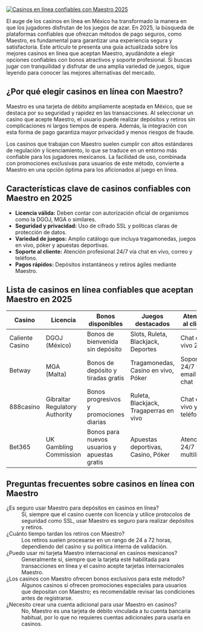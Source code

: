 [![Casinos en línea confiables con Maestro 2025](https://123-caf.pages.dev/gitsignup.png)](https://vrmoo.ru/Bt82HjjY)

<p>El auge de los casinos en línea en México ha transformado la manera en que los jugadores disfrutan de los juegos de azar. En 2025, la búsqueda de plataformas confiables que ofrezcan métodos de pago seguros, como Maestro, es fundamental para garantizar una experiencia segura y satisfactoria. Este artículo te presenta una guía actualizada sobre los mejores casinos en línea que aceptan Maestro, ayudándote a elegir opciones confiables con bonos atractivos y soporte profesional. Si buscas jugar con tranquilidad y disfrutar de una amplia variedad de juegos, sigue leyendo para conocer las mejores alternativas del mercado.</p>  <h2>¿Por qué elegir casinos en línea con Maestro?</h2> <p>Maestro es una tarjeta de débito ampliamente aceptada en México, que se destaca por su seguridad y rapidez en las transacciones. Al seleccionar un casino que acepte Maestro, el usuario puede realizar depósitos y retiros sin complicaciones ni largos tiempos de espera. Además, la integración con esta forma de pago garantiza mayor privacidad y menos riesgos de fraude.</p> <p>Los casinos que trabajan con Maestro suelen cumplir con altos estándares de regulación y licenciamiento, lo que se traduce en un entorno más confiable para los jugadores mexicanos. La facilidad de uso, combinada con promociones exclusivas para usuarios de este método, convierte a Maestro en una opción óptima para los aficionados al juego en línea.</p>  <h2>Características clave de casinos confiables con Maestro en 2025</h2> <ul>   <li><strong>Licencia válida:</strong> Deben contar con autorización oficial de organismos como la DGOJ, MGA o similares.</li>   <li><strong>Seguridad y privacidad:</strong> Uso de cifrado SSL y políticas claras de protección de datos.</li>   <li><strong>Variedad de juegos:</strong> Amplio catálogo que incluya tragamonedas, juegos en vivo, póker y apuestas deportivas.</li>   <li><strong>Soporte al cliente:</strong> Atención profesional 24/7 vía chat en vivo, correo y teléfono.</li>   <li><strong>Pagos rápidos:</strong> Depósitos instantáneos y retiros ágiles mediante Maestro.</li> </ul>  <h2>Lista de casinos en línea confiables que aceptan Maestro en 2025</h2> <table>   <thead>     <tr>       <th>Casino</th>       <th>Licencia</th>       <th>Bonos disponibles</th>       <th>Juegos destacados</th>       <th>Atención al cliente</th>     </tr>   </thead>   <tbody>     <tr>       <td>Caliente Casino</td>       <td>DGOJ (México)</td>       <td>Bonos de bienvenida sin depósito</td>       <td>Slots, Ruleta, Blackjack, Deportes</td>       <td>Chat en vivo 24/7</td>     </tr>     <tr>       <td>Betway</td>       <td>MGA (Malta)</td>       <td>Bonos de depósito y tiradas gratis</td>       <td>Tragamonedas, Casino en vivo, Póker</td>       <td>Soporte 24/7 vía email y chat</td>     </tr>     <tr>       <td>888casino</td>       <td>Gibraltar Regulatory Authority</td>       <td>Bonos progresivos y promociones diarias</td>       <td>Ruleta, Blackjack, Tragaperras en vivo</td>       <td>Chat en vivo y teléfono</td>     </tr>     <tr>       <td>Bet365</td>       <td>UK Gambling Commission</td>       <td>Bonos para nuevos usuarios y apuestas gratis</td>       <td>Apuestas deportivas, Casino, Póker</td>       <td>Atención 24/7 multilingüe</td>     </tr>   </tbody> </table>  <h2>Preguntas frecuentes sobre casinos en línea con Maestro</h2> <dl>   <dt>¿Es seguro usar Maestro para depósitos en casinos en línea?</dt>   <dd>Sí, siempre que el casino cuente con licencia y utilice protocolos de seguridad como SSL, usar Maestro es seguro para realizar depósitos y retiros.</dd>      <dt>¿Cuánto tiempo tardan los retiros con Maestro?</dt>   <dd>Los retiros suelen procesarse en un rango de 24 a 72 horas, dependiendo del casino y su política interna de validación.</dd>      <dt>¿Puedo usar mi tarjeta Maestro internacional en casinos mexicanos?</dt>   <dd>Generalmente sí, siempre que la tarjeta esté habilitada para transacciones en línea y el casino acepte tarjetas internacionales Maestro.</dd>      <dt>¿Los casinos con Maestro ofrecen bonos exclusivos para este método?</dt>   <dd>Algunos casinos sí ofrecen promociones especiales para usuarios que depositan con Maestro; es recomendable revisar las condiciones antes de registrarse.</dd>      <dt>¿Necesito crear una cuenta adicional para usar Maestro en casinos?</dt>   <dd>No, Maestro es una tarjeta de débito vinculada a tu cuenta bancaria habitual, por lo que no requieres cuentas adicionales para usarla en casinos.</dd> </dl>
